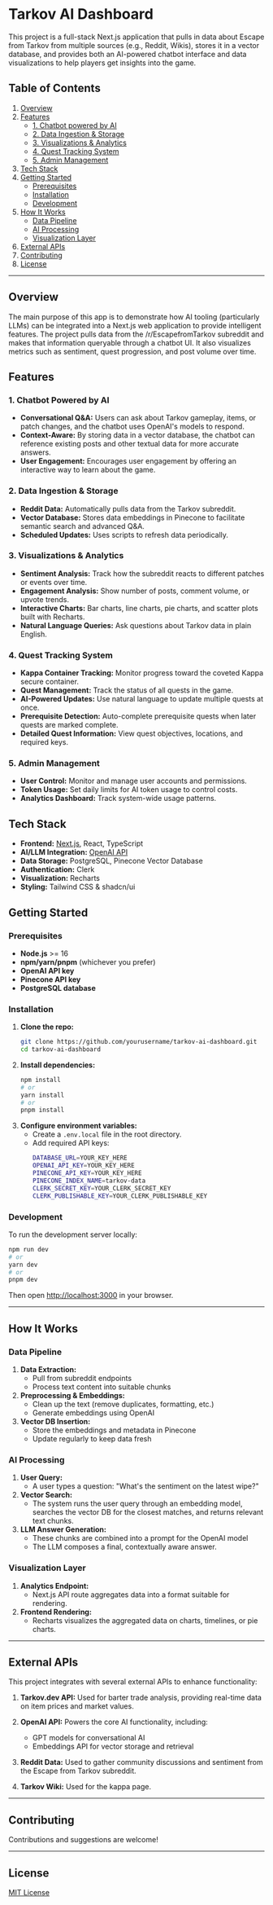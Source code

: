 # Tarkov AI Dashboard

This project is a full-stack Next.js application that pulls in data about Escape from Tarkov from multiple sources (e.g., Reddit, Wikis), stores it in a vector database, and provides both an AI-powered chatbot interface and data visualizations to help players get insights into the game.

## Table of Contents

1. [Overview](#overview)
2. [Features](#features)
   - [1. Chatbot powered by AI](#1-chatbot-powered-by-ai)
   - [2. Data Ingestion & Storage](#2-data-ingestion--storage)
   - [3. Visualizations & Analytics](#3-visualizations--analytics)
   - [4. Quest Tracking System](#4-quest-tracking-system)
   - [5. Admin Management](#5-admin-management)
3. [Tech Stack](#tech-stack)
4. [Getting Started](#getting-started)
   - [Prerequisites](#prerequisites)
   - [Installation](#installation)
   - [Development](#development)
5. [How It Works](#how-it-works)
   - [Data Pipeline](#data-pipeline)
   - [AI Processing](#ai-processing)
   - [Visualization Layer](#visualization-layer)
6. [External APIs](#external-apis)
7. [Contributing](#contributing)
8. [License](#license)

---

## Overview

The main purpose of this app is to demonstrate how AI tooling (particularly LLMs) can be integrated into a Next.js web application to provide intelligent features. The project pulls data from the /r/EscapefromTarkov subreddit and makes that information queryable through a chatbot UI. It also visualizes metrics such as sentiment, quest progression, and post volume over time.

## Features

### 1. Chatbot Powered by AI

- **Conversational Q&A:** Users can ask about Tarkov gameplay, items, or patch changes, and the chatbot uses OpenAI's models to respond.
- **Context-Aware:** By storing data in a vector database, the chatbot can reference existing posts and other textual data for more accurate answers.
- **User Engagement:** Encourages user engagement by offering an interactive way to learn about the game.

### 2. Data Ingestion & Storage

- **Reddit Data:** Automatically pulls data from the Tarkov subreddit.
- **Vector Database:** Stores data embeddings in Pinecone to facilitate semantic search and advanced Q&A.
- **Scheduled Updates:** Uses scripts to refresh data periodically.

### 3. Visualizations & Analytics

- **Sentiment Analysis:** Track how the subreddit reacts to different patches or events over time.
- **Engagement Analysis:** Show number of posts, comment volume, or upvote trends.
- **Interactive Charts:** Bar charts, line charts, pie charts, and scatter plots built with Recharts.
- **Natural Language Queries:** Ask questions about Tarkov data in plain English.

### 4. Quest Tracking System

- **Kappa Container Tracking:** Monitor progress toward the coveted Kappa secure container.
- **Quest Management:** Track the status of all quests in the game.
- **AI-Powered Updates:** Use natural language to update multiple quests at once.
- **Prerequisite Detection:** Auto-complete prerequisite quests when later quests are marked complete.
- **Detailed Quest Information:** View quest objectives, locations, and required keys.

### 5. Admin Management

- **User Control:** Monitor and manage user accounts and permissions.
- **Token Usage:** Set daily limits for AI token usage to control costs.
- **Analytics Dashboard:** Track system-wide usage patterns.

## Tech Stack

- **Frontend:** [Next.js](https://nextjs.org), React, TypeScript
- **AI/LLM Integration:** [OpenAI API](https://platform.openai.com/docs/introduction)
- **Data Storage:** PostgreSQL, Pinecone Vector Database
- **Authentication:** Clerk
- **Visualization:** Recharts
- **Styling:** Tailwind CSS & shadcn/ui

## Getting Started

### Prerequisites

- **Node.js** >= 16
- **npm/yarn/pnpm** (whichever you prefer)
- **OpenAI API key**
- **Pinecone API key**
- **PostgreSQL database**

### Installation

1. **Clone the repo:**
   ```bash
   git clone https://github.com/yourusername/tarkov-ai-dashboard.git
   cd tarkov-ai-dashboard
   ```
2. **Install dependencies:**
   ```bash
   npm install
   # or
   yarn install
   # or
   pnpm install
   ```
3. **Configure environment variables:**
   - Create a `.env.local` file in the root directory.
   - Add required API keys:
     ```bash
     DATABASE_URL=YOUR_KEY_HERE
     OPENAI_API_KEY=YOUR_KEY_HERE
     PINECONE_API_KEY=YOUR_KEY_HERE
     PINECONE_INDEX_NAME=tarkov-data
     CLERK_SECRET_KEY=YOUR_CLERK_SECRET_KEY
     CLERK_PUBLISHABLE_KEY=YOUR_CLERK_PUBLISHABLE_KEY
     ```

### Development

To run the development server locally:

```bash
npm run dev
# or
yarn dev
# or
pnpm dev
```

Then open [http://localhost:3000](http://localhost:3000) in your browser.

---

## How It Works

### Data Pipeline

1. **Data Extraction:**
   - Pull from subreddit endpoints
   - Process text content into suitable chunks
2. **Preprocessing & Embeddings:**
   - Clean up the text (remove duplicates, formatting, etc.)
   - Generate embeddings using OpenAI
3. **Vector DB Insertion:**
   - Store the embeddings and metadata in Pinecone
   - Update regularly to keep data fresh

### AI Processing

1. **User Query:**
   - A user types a question: "What's the sentiment on the latest wipe?"
2. **Vector Search:**
   - The system runs the user query through an embedding model, searches the vector DB for the closest matches, and returns relevant text chunks.
3. **LLM Answer Generation:**
   - These chunks are combined into a prompt for the OpenAI model
   - The LLM composes a final, contextually aware answer.

### Visualization Layer

1. **Analytics Endpoint:**
   - Next.js API route aggregates data into a format suitable for rendering.
2. **Frontend Rendering:**
   - Recharts visualizes the aggregated data on charts, timelines, or pie charts.

---

## External APIs

This project integrates with several external APIs to enhance functionality:

1. **Tarkov.dev API:** Used for barter trade analysis, providing real-time data on item prices and market values.

2. **OpenAI API:** Powers the core AI functionality, including:

   - GPT models for conversational AI
   - Embeddings API for vector storage and retrieval

3. **Reddit Data:** Used to gather community discussions and sentiment from the Escape from Tarkov subreddit.

4. **Tarkov Wiki:** Used for the kappa page.

---

## Contributing

Contributions and suggestions are welcome!

---

## License

[MIT License](LICENSE)
